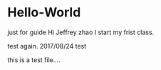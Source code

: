 # Hello-World
just for guide
Hi Jeffrey zhao 
I start my frist class.

test again. 2017/08/24
test

this is a test file....
